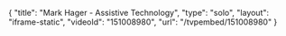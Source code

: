 {
    "title": "Mark Hager - Assistive Technology",
    "type": "solo",
    "layout": "iframe-static",
    "videoId": "151008980",
    "url": "\/tvpembed\/151008980"
}